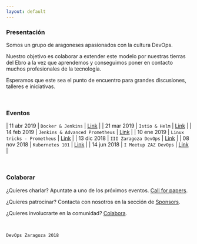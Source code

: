 ```yaml
---
layout: default
---
```

### Presentación

Somos un grupo de aragoneses apasionados con la cultura DevOps. 

Nuestro objetivo es colaborar a extender este modelo por nuestras tierras del Ebro a la vez que aprendemos y conseguimos poner en contacto muchos profesionales de la tecnología.

Esperamos que este sea el punto de encuentro para grandes discusiones, talleres e iniciativas.

<br />

### Eventos

| 11 abr 2019  | `Docker & Jenkins`              | [Link](https://www.meetup.com/es-ES/DevOps-Zaragoza/events/260459360/)  |
| 21 mar 2019  | `Istio & Helm`                  | [Link](https://www.meetup.com/es-ES/DevOps-Zaragoza/events/259695158/)  |
| 14 feb 2019  | `Jenkins & Advanced Prometheus` | [Link](https://www.meetup.com/es-ES/DevOps-Zaragoza/events/257895244/)  |
| 10 ene 2019  | `Linux tricks - Prometheus`     | [Link](https://www.meetup.com/es-ES/DevOps-Zaragoza/events/257785939/)  |
| 13 dic 2018  | `III Zaragoza DevOps`           | [Link](https://www.meetup.com/es-ES/DevOps-Zaragoza/events/257101162/)  |
| 08 nov 2018  | `Kubernetes 101`                | [Link](https://www.meetup.com/es-ES/DevOps-Zaragoza/events/255839601/)  |
| 14 jun 2018  | `I Meetup ZAZ DevOps`           | [Link](https://www.meetup.com/es-ES/DevOps-Zaragoza/events/249158978/)  |

<br />

### Colaborar

¿Quieres charlar? Apuntate a uno de los próximos eventos.   [Call for papers](./call-for-papers.html).

¿Quieres patrocinar? Contacta con nosotros en la sección de [Sponsors](./partners.html).

¿Quieres involucrarte en la comunidad? [Colabora](./partners.html).

<br />


```
DevOps Zaragoza 2018
```
